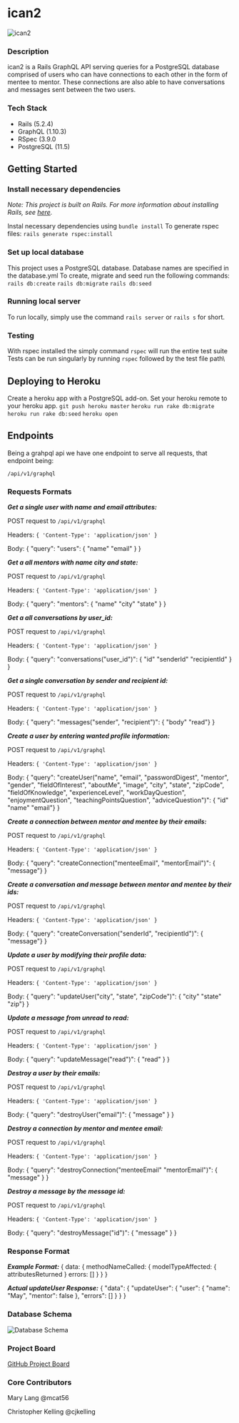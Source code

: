 # ican2

![ican2](https://i.imgur.com/QaqyvqP.png?1)

### Description

ican2 is a Rails GraphQL API serving queries for a PostgreSQL database comprised of users who can have connections to each other in the form of mentee to mentor. These connections are also able to have conversations and messages sent between the two users.

### Tech Stack
* Rails (5.2.4)
* GraphQL (1.10.3)
* RSpec (3.9.0
* PostgreSQL (11.5)

## Getting Started

### Install necessary dependencies

*Note: This project is built on Rails. For more information about installing Rails, see [here](https://guides.rubyonrails.org/v5.0/getting_started.html).*

Instal necessary dependencies using `bundle install`
To generate rspec files: `rails generate rspec:install`


### Set up local database

This project uses a PostgreSQL database. Database names are specified in the database.yml To create, migrate and seed run the following commands:
`rails db:create`
`rails db:migrate`
`rails db:seed`

### Running local server

To run locally, simply use the command `rails server` or `rails s` for short.

### Testing

With rspec installed the simply command `rspec` will run the entire test suite
Tests can be run singularly by running `rspec` followed by the test file path\

## Deploying to Heroku

Create a heroku app with a PostgreSQL add-on. Set your heroku remote to your heroku app.
`git push heroku master`
`heroku run rake db:migrate`
`heroku run rake db:seed`
`heroku open`

## Endpoints

Being a grahpql api we have one endpoint to serve all requests, that endpoint being:

`/api/v1/graphql`

### Requests Formats

***Get a single user with name and email attributes:***

POST request to `/api/v1/graphql`

Headers: `{ 'Content-Type': 'application/json' } `

Body:  { "query": "users": { "name" "email" } }

***Get a all mentors with name city and state:***

POST request to `/api/v1/graphql`

Headers: `{ 'Content-Type': 'application/json' } `

Body:  { "query": "mentors": { "name" "city" "state" } }

***Get a all conversations by user_id:***

POST request to `/api/v1/graphql`

Headers: `{ 'Content-Type': 'application/json' } `

Body:  { "query": "conversations("user_id")": { "id" "senderId" "recipientId" } }

***Get a single conversation by sender and recipient id:***

POST request to `/api/v1/graphql`

Headers: `{ 'Content-Type': 'application/json' } `

Body:  { "query": "messages("sender", "recipient")": { "body" "read"} }

***Create a user by entering wanted profile information:***

POST request to `/api/v1/graphql`

Headers: `{ 'Content-Type': 'application/json' } `

Body:  { "query": "createUser("name", "email", "passwordDigest", "mentor", "gender", "fieldOfInterest", "aboutMe", "image", "city", "state", "zipCode", "fieldOfKnowledge", "experienceLevel", "workDayQuestion", "enjoymentQuestion", "teachingPointsQuestion", "adviceQuestion")": { "id" "name" "email"} }

***Create a connection between mentor and mentee by their emails:***

POST request to `/api/v1/graphql`

Headers: `{ 'Content-Type': 'application/json' } `

Body:  { "query": "createConnection("menteeEmail", "mentorEmail")": { "message"} }

***Create a conversation and message between mentor and mentee by their ids:***

POST request to `/api/v1/graphql`

Headers: `{ 'Content-Type': 'application/json' } `

Body:  { "query": "createConversation("senderId", "recipientId")": { "message"} }

***Update a user by modifying their profile data:***

POST request to `/api/v1/graphql`

Headers: `{ 'Content-Type': 'application/json' } `

Body:  { "query": "updateUser("city", "state", "zipCode")": { "city" "state" "zip"} }

***Update a message from unread to read:***

POST request to `/api/v1/graphql`

Headers: `{ 'Content-Type': 'application/json' } `

Body:  { "query": "updateMessage("read")": { "read" } }

***Destroy a user by their emails:***

POST request to `/api/v1/graphql`

Headers: `{ 'Content-Type': 'application/json' } `

Body:  { "query": "destroyUser("email")": { "message" } }

***Destroy a connection by mentor and mentee email:***

POST request to `/api/v1/graphql`

Headers: `{ 'Content-Type': 'application/json' } `

Body:  { "query": "destroyConnection("menteeEmail" "mentorEmail")": { "message" } }

***Destroy a message by the message id:***

POST request to `/api/v1/graphql`

Headers: `{ 'Content-Type': 'application/json' } `

Body:  { "query": "destroyMessage("id")": { "message" } }

### Response Format

***Example Format:***
  {
    data: {
      methodNameCalled: {
        modelTypeAffected: {
          attributesReturned
        }
        errors: []
      }
    }
  }

***Actual updateUser Response:***
  {
    "data": {
      "updateUser": {
        "user": {
          "name": "May",
          "mentor": false
        },
        "errors": []
      }
    }
  }

### Database Schema

![Database Schema](https://i.imgur.com/634n5KS.png)

### Project Board

[GitHub Project Board](https://github.com/mcat56/ican2_BE/projects/1)

### Core Contributors

Mary Lang @mcat56

Christopher Kelling @cjkelling
